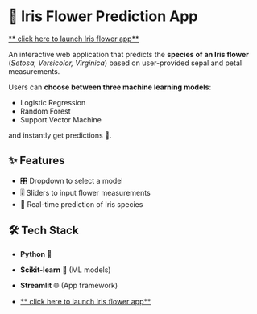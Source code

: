 # 🌿 Iris Flower Prediction App

[** click here to launch Iris flower app**](https://irisflowerapp-ripwlmfmctrzqphjapj97t.streamlit.app/)

An interactive web application that predicts the **species of an Iris flower** (*Setosa, Versicolor, Virginica*) based on user-provided sepal and petal measurements.  

Users can **choose between three machine learning models**:  
- Logistic Regression  
- Random Forest  
- Support Vector Machine  

and instantly get predictions 🎯.  



## ✨ Features  
- 🎛️ Dropdown to select a model  
- 🎚️ Sliders to input flower measurements  
- 🌸 Real-time prediction of Iris species  



## 🛠 Tech Stack  
- **Python** 🐍  
- **Scikit-learn** 🤖 (ML models)  
- **Streamlit** 🌐 (App framework)

-  [** click here to launch Iris flower app**](https://irisflowerapp-ripwlmfmctrzqphjapj97t.streamlit.app/)





